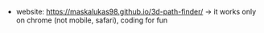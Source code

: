  - website: https://maskalukas98.github.io/3d-path-finder/
 -> it works only on chrome (not mobile, safari), coding for fun 
